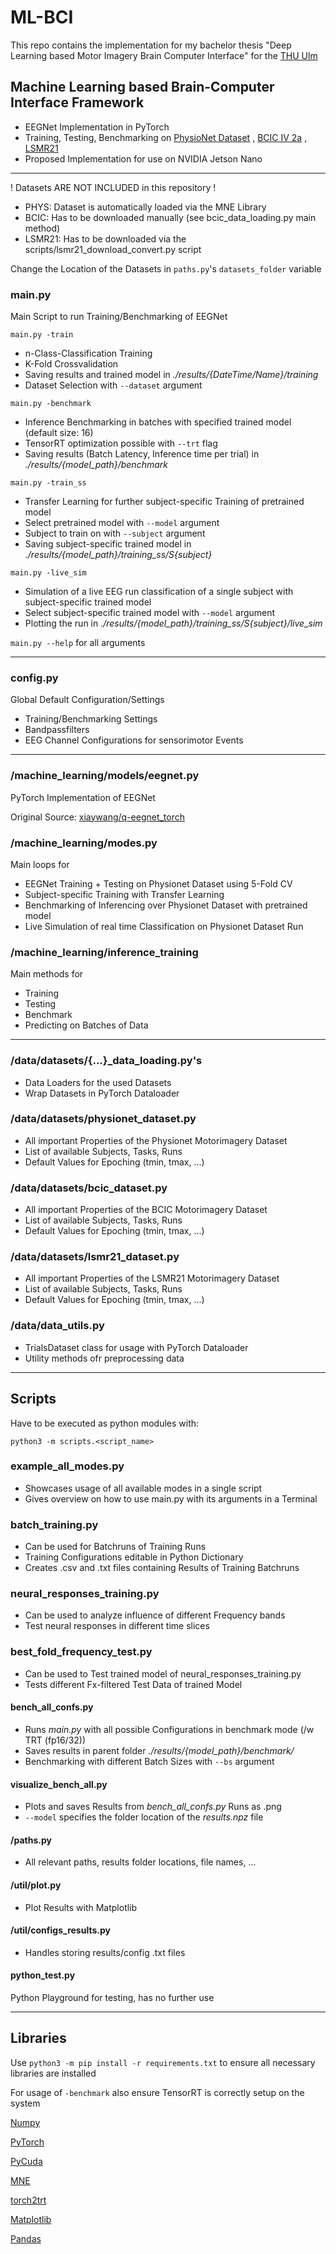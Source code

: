 # ML-BCI
This repo contains the implementation for my bachelor thesis "Deep Learning based Motor Imagery Brain Computer Interface" for the [THU Ulm](https://studium.hs-ulm.de/en)

## Machine Learning based Brain-Computer Interface Framework

* EEGNet Implementation in PyTorch
* Training, Testing, Benchmarking on [PhysioNet Dataset](https://physionet.org/content/eegmmidb/1.0.0/)
  , [BCIC IV 2a](http://www.bbci.de/competition/iv/#dataset2a)
  , [LSMR21](https://figshare.com/articles/dataset/Human_EEG_Dataset_for_Brain-Computer_Interface_and_Meditation/13123148)
* Proposed Implementation for use on NVIDIA Jetson Nano

___

! Datasets ARE NOT INCLUDED in this repository !

- PHYS: Dataset is automatically loaded via the MNE Library
- BCIC: Has to be downloaded manually (see bcic_data_loading.py main method)
- LSMR21: Has to be downloaded via the scripts/lsmr21_download_convert.py script

Change the Location of the Datasets in `paths.py`'s `datasets_folder` variable

### main.py

Main Script to run Training/Benchmarking of EEGNet

`main.py -train`

* n-Class-Classification Training
* K-Fold Crossvalidation
* Saving results and trained model in _./results/{DateTime/Name}/training_
* Dataset Selection with `--dataset` argument

`main.py -benchmark`

* Inference Benchmarking in batches with specified trained model (default size: 16)
* TensorRT optimization possible with `--trt` flag
* Saving results (Batch Latency, Inference time per trial) in _./results/{model_path}/benchmark_

`main.py -train_ss`

* Transfer Learning for further subject-specific Training of pretrained model
* Select pretrained model with `--model` argument
* Subject to train on with `--subject` argument
* Saving subject-specific trained model in _./results/{model_path}/training_ss/S{subject}_

`main.py -live_sim`

* Simulation of a live EEG run classification of a single subject with subject-specific trained model
* Select subject-specific trained model with `--model` argument
* Plotting the run in _./results/{model_path}/training_ss/S{subject}/live_sim_

`main.py --help` for all arguments

___

### config.py

Global Default Configuration/Settings

* Training/Benchmarking Settings
* Bandpassfilters
* EEG Channel Configurations for sensorimotor Events

___

### /machine_learning/models/eegnet.py

PyTorch Implementation of EEGNet

Original Source:
[xiaywang/q-eegnet_torch](https://github.com/xiaywang/q-eegnet_torch/blob/0f467e7f0d9e56d606d8f957773067bc89c2b42c/eegnet.py)

### /machine_learning/modes.py

Main loops for

* EEGNet Training + Testing on Physionet Dataset using 5-Fold CV
* Subject-specific Training with Transfer Learning
* Benchmarking of Inferencing over Physionet Dataset with pretrained model
* Live Simulation of real time Classification on Physionet Dataset Run

### /machine_learning/inference_training

Main methods for

* Training
* Testing
* Benchmark
* Predicting on Batches of Data

___

### /data/datasets/{...}_data_loading.py's

* Data Loaders for the used Datasets
* Wrap Datasets in PyTorch Dataloader

### /data/datasets/physionet_dataset.py

* All important Properties of the Physionet Motorimagery Dataset
* List of available Subjects, Tasks, Runs
* Default Values for Epoching (tmin, tmax, ...)

### /data/datasets/bcic_dataset.py

* All important Properties of the BCIC Motorimagery Dataset
* List of available Subjects, Tasks, Runs
* Default Values for Epoching (tmin, tmax, ...)

### /data/datasets/lsmr21_dataset.py

* All important Properties of the LSMR21 Motorimagery Dataset
* List of available Subjects, Tasks, Runs
* Default Values for Epoching (tmin, tmax, ...)

### /data/data_utils.py

* TrialsDataset class for usage with PyTorch Dataloader
* Utility methods ofr preprocessing data

___

## Scripts

Have to be executed as python modules with:

```python3 -m scripts.<script_name> ```

### example_all_modes.py

* Showcases usage of all available modes in a single script
* Gives overview on how to use main.py with its arguments in a Terminal

### batch_training.py

* Can be used for Batchruns of Training Runs
* Training Configurations editable in Python Dictionary
* Creates .csv and .txt files containing Results of Training Batchruns

### neural_responses_training.py

* Can be used to analyze influence of different Frequency bands
* Test neural responses in different time slices

### best_fold_frequency_test.py

* Can be used to Test trained model of neural_responses_training.py
* Tests different Fx-filtered Test Data of trained Model

#### bench_all_confs.py

* Runs _main.py_ with all possible Configurations in benchmark mode (/w TRT (fp16/32))
* Saves results in parent folder _./results/{model_path}/benchmark/_
* Benchmarking with different Batch Sizes with `--bs` argument

#### visualize_bench_all.py

* Plots and saves Results from _bench_all_confs.py_ Runs as .png
* `--model` specifies the folder location of the _results.npz_ file

#### /paths.py

* All relevant paths, results folder locations, file names, ...

#### /util/plot.py

* Plot Results with Matplotlib

#### /util/configs_results.py

* Handles storing results/config .txt files

#### python_test.py

Python Playground for testing, has no further use

---

## Libraries

Use `python3 -m pip install -r requirements.txt` to ensure all necessary libraries are installed

For usage of `-benchmark` also ensure TensorRT is correctly setup on the system

[Numpy](https://numpy.org/)

[PyTorch](https://pytorch.org/)

[PyCuda](https://documen.tician.de/pycuda/)

[MNE](https://mne.tools/stable/index.html)

[torch2trt](https://github.com/NVIDIA-AI-IOT/torch2trt)

[Matplotlib](https://matplotlib.org/)

[Pandas](https://pandas.pydata.org/)
